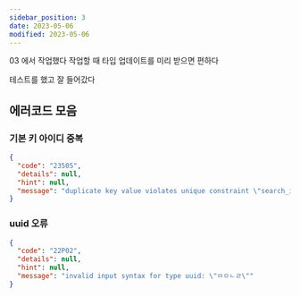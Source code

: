 ```yaml
---
sidebar_position: 3
date: 2023-05-06
modified: 2023-05-06
---
```


03 에서 작업했다
작업할 때 타입 업데이트를 미리 받으면 편하다

테스트를 했고 잘 들어갔다

## 에러코드 모음

### 기본 키 아이디 중복

```json
{
  "code": "23505",
  "details": null,
  "hint": null,
  "message": "duplicate key value violates unique constraint \"search_id_key\""
}
```

### uuid 오류

```json
{
  "code": "22P02",
  "details": null,
  "hint": null,
  "message": "invalid input syntax for type uuid: \"ㅁㅇㄴㄹ\""
}
```
